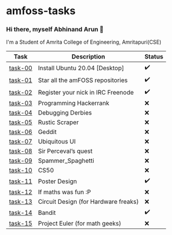 # amfoss-tasks
### Hi there, myself Abhinand Arun 👋
I'm a Student of Amrita College of Engineering, Amritapuri(CSE)
<br />

| Task | Description | Status|
| --- | --- | --- |
|[task-00](https://github.com/abhinandarun-02/amfoss-tasks/tree/main/task-00) | Install Ubuntu 20.04 [Desktop] |  :heavy_check_mark: |
| [task-01](https://github.com/abhinandarun-02/amfoss-tasks/tree/main/task-01)|Star all the amFOSS repositories|:heavy_check_mark:|
|[task-02](https://github.com/abhinandarun-02/amfoss-tasks/tree/main/task-02) | Register your nick in IRC Freenode |:heavy_check_mark:|
| [task-03](https://github.com/abhinandarun-02/amfoss-tasks/tree/main/task-03) | Programming Hackerrank|:x:|
| [task-04](https://github.com/abhinandarun-02/amfoss-tasks/tree/main/task-04)| Debugging Derbies  |:x:|
| [task-05](https://github.com/abhinandarun-02/amfoss-tasks/tree/main/task-05)| Rustic Scraper  |:x:|
| [task-06](https://github.com/abhinandarun-02/amfoss-tasks/tree/main/task-06)| Geddit |:x:|
| [task-07](https://github.com/abhinandarun-02/amfoss-tasks/tree/main/task-07)| Ubiquitous UI  |:x:|
| [task-08](https://github.com/abhinandarun-02/amfoss-tasks/tree/main/task-08)| Sir Perceval’s quest  |:x:|
| [task-09](https://github.com/abhinandarun-02/amfoss-tasks/tree/main/task-09)| Spammer_Spaghetti  |:x:|
| [task-10](https://github.com/abhinandarun-02/amfoss-tasks/tree/main/task-10)| CS50 |:x:|
| [task-11](https://github.com/abhinandarun-02/amfoss-tasks/tree/main/task-11)| Poster Design |:heavy_check_mark:|
| [task-12](https://github.com/abhinandarun-02/amfoss-tasks/tree/main/task-12) | If maths was fun :P |:x:|
| [task-13](https://github.com/abhinandarun-02/amfoss-tasks/tree/main/task-13) | Circuit Design (for Hardware freaks) |:x:|
| [task-14](https://github.com/abhinandarun-02/amfoss-tasks/tree/main/task-014) | Bandit  |:heavy_check_mark:|
| [task-15](https://github.com/abhinandarun-02/amfoss-tasks/tree/main/task-15) | Project Euler (for math geeks) |:x:|
